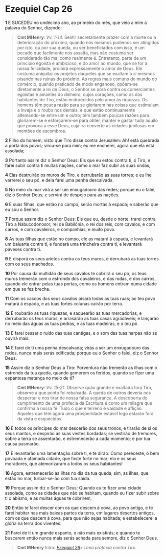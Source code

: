 # Ezequiel Cap 26

**1** 	E SUCEDEU no undécimo ano, ao primeiro do mês, que veio a mim a palavra do Senhor, dizendo:

> **Cmt MHenry**: *Vv. 1-14.* Sentir secretamente prazer com a morte ou a deterioração do próximo, quando nós mesmos podemos ser atingidos por isto, ou por sua queda, ou ser beneficiados com isso, é um pecado que facilmente nos assalta, mas não costuma ser considerado tão mal como realmente é. Entretanto, parte de um princípio egoísta e ambicioso, e do amor ao mundo, que se for a nossa felicidade, proibirá expressamente o amor de Deus. Ele costuma aniquilar os projetos daqueles que se exaltam a si mesmos pisando nas ruínas do próximo. As regras mais comuns do mundo do comércio, quando praticado de modo enganoso, opõem-se diretamente à lei de Deus, o Senhor se porá contra os comerciantes egoístas e amantes do dinheiro, cujos corações, como os dos habitantes de Tiro, estão endurecidos pelo amor às riquezas. Os homens têm pouca razão para se gloriarem nas coisas que estimulam a inveja e o roubo nos demais, e que estão continuamente altemando-se entre um e outro; têm também poucas razões para gloriarem-se e esforçarem-se para obter, manter e gastar tudo aquilo que provoca a esse Deus, cuja ira converte as cidades jubilosas em montões de escombros.

**2** 	Filho do homem, visto que Tiro disse contra Jerusalém: Ah! está quebrada a porta dos povos; virou-se para mim; eu me encherei, agora que ela está assolada;

**3** 	Portanto assim diz o Senhor Deus: Eis que eu estou contra ti, ó Tiro, e farei subir contra ti muitas nações, como o mar faz subir as suas ondas,

**4** 	Elas destruirão os muros de Tiro, e derrubarão as suas torres; e eu lhe varrerei o seu pó, e dela farei uma penha descalvada.

**5** 	No meio do mar virá a ser um enxugadouro das redes; porque eu o falei, diz o Senhor Deus; e servirá de despojo para as nações.

**6** 	E suas filhas, que estão no campo, serão mortas à espada; e saberão que eu sou o Senhor.

**7** 	Porque assim diz o Senhor Deus: Eis que eu, desde o norte, trarei contra Tiro a Nabucodonosor, rei de Babilônia, o rei dos reis, com cavalos, e com carros, e com cavaleiros, e companhias, e muito povo.

**8** 	As tuas filhas que estão no campo, ele as matará à espada, e levantará um baluarte contra ti, e fundará uma trincheira contra ti, e levantará paveses contra ti.

**9** 	E disporá os seus aríetes contra os teus muros, e derrubará as tuas torres com os seus machados.

**10** 	Por causa da multidão de seus cavalos te cobrirá o seu pó; os teus muros tremerão com o estrondo dos cavaleiros, e das rodas, e dos carros, quando ele entrar pelas tuas portas, como os homens entram numa cidade em que se fez brecha.

**11** 	Com os cascos dos seus cavalos pisará todas as tuas ruas; ao teu povo matará à espada, e as tuas fortes colunas cairão por terra.

**12** 	E roubarão as tuas riquezas, e saquearão as tuas mercadorias, e derrubarão os teus muros, e arrasarão as tuas casas agradáveis; e lançarão no meio das águas as tuas pedras, e as tuas madeiras, e o teu pó.

**13** 	E farei cessar o ruído das tuas cantigas, e o som das tuas harpas não se ouvirá mais.

**14** 	E farei de ti uma penha descalvada; virás a ser um enxugadouro das redes, nunca mais serás edificada; porque eu o Senhor o falei, diz o Senhor Deus.

**15** 	Assim diz o Senhor Deus a Tiro: Porventura não tremerão as ilhas com o estrondo da tua queda, quando gemerem os feridos, quando se fizer uma espantosa matança no meio de ti?

> **Cmt MHenry**: *Vv. 15-21.* Observe quão grande e exaltada fora Tiro, observe a que ponto foi rebaixada. A queda de outros deveria nos despertar e nos tirar de nossa falsa segurança. A descoberta do cumprimento de uma profecia da Escritura é como um milagre que confirma a nossa fé. Tudo o que é terreno é vaidade e aflição. Aqueles que têm agora uma prosperidade estável logo estarão fora da vista e esquecidos.

**16** 	E todos os príncipes do mar descerão dos seus tronos, e tirarão de si os seus mantos, e despirão as suas vestes bordadas; se vestirão de tremores, sobre a terra se assentarão, e estremecerão a cada momento; e por tua causa pasmarão.

**17** 	E levantarão uma lamentação sobre ti, e te dirão: Como pereceste, ó bem povoada e afamada cidade, que foste forte no mar; ela e os seus moradores, que atemorizaram a todos os seus habitantes!

**18** 	Agora, estremecerão as ilhas no dia da tua queda; sim, as ilhas, que estão no mar, turbar-se-ão com tua saída.

**19** 	Porque assim diz o Senhor Deus: Quando eu te fizer uma cidade assolada, como as cidades que não se habitam, quando eu fizer subir sobre ti o abismo, e as muitas águas te cobrirem,

**20** 	Então te farei descer com os que descem à cova, ao povo antigo, e te farei habitar nas mais baixas partes da terra, em lugares desertos antigos, com os que descem à cova, para que não sejas habitada; e estabelecerei a glória na terra dos viventes.

**21** 	Farei de ti um grande espanto, e não mais existirás; e quando te buscarem então nunca mais serás achada para sempre, diz o Senhor Deus.


> **Cmt MHenry** Intro: *[Ezequiel 26](../26A-Ez/26.md#0)*> *Uma profecia contra Tiro.*